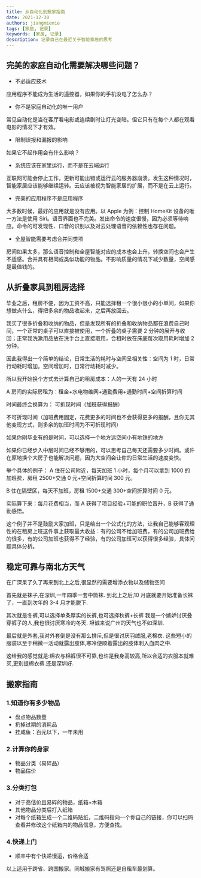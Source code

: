 ```yaml
---
title: 从自动化到搬家指南
date: 2021-12-30
authors: jiangmiemie
tags: [家居, 记录]
keywords: [家居, 记录]
description: 记录自己在最近关于智能家居的思考
---
```


## 完美的家庭自动化需要解决哪些问题？

- 不必适应技术

应用程序不能成为生活的遥控器，如果你的手机没电了怎么办？

- 你不是家庭自动化的唯一用户

常见自动化是当在客厅看电影或连续剧时让灯光变暗。但它只有在每个人都在观看电影的情况下才有效。

- 限制误报和漏报的影响

如果它不起作用会有什么影响？

- 系统应该在家里运行，而不是在云端运行

互联网可能会停止工作，更新可能出错或运行云的服务器崩溃。发生这种情况时，智能家居应该能够继续运转。云应该被视为智能家居的扩展，而不是在云上运行。

- 完美的应用程序不是应用程序

大多数时候，最好的应用就是没有应用。以 Apple 为例：控制 HomeKit 设备的唯一方法是使用 Siri。语音界面也不完美。发出命令的速度很慢，因为必须等待响应。命令的可发现性、口音的识别以及对云处理语音的依赖性也存在问题。

- 全屋智能需要考虑合并同类项

房间如果太多，那么语音控制和全屋智能对应的成本也会上升，转换空间也会产生不适感。合并具有相同或类似功能的物品。不影响质量的情况下减少数量，空间感是最值钱的。

## 从折叠家具到租房选择

毕业之后，租房不便，因为工资不高，只能选择租一个很小很小的小单间，如果你想做点什么，得把多余的物品收起来，之后再放回去。

我买了很多折叠和收纳的物品，但是发现所有的折叠和收纳物品都在浪费自己时间，一个正常的桌子可以直接被使用，一个折叠的桌子需要 2 分钟的展开与收回；正常我洗漱用品放在洗手台上直接取用，合租时放在床底每次取用耗时增加 2 分钟。

因此我得出一个简单的结论，日常生活的耗时与空间呈相关性：空间为 1 时，日常行动耗时增加。空间增加时，日常行动耗时减少。

所以我开始换个方式去计算自己的租房成本：人的一天有 24 小时

A 房间的实际房租为：租金+水电物维网+通勤费用+通勤时间+空间折算时间

时间最终会换算为：
可折现时间（加班获得报酬）

不可折现时间（加班费用固定，花费更多的时间也不会获得更多的报酬，且你无其他变现方式，则多余的加班时间为不可折现时间）

如果你刚毕业有的是时间，可以选择一个地方远空间小有地铁的地方

如果你已经步入中层时间已经不够用的，可以思考自己每天还需要多少时间。或许在原地换个大房子也能解决问题，因为大空间会让你的日常生活的速度变快。

举个具体的例子：
A 住在公司附近，每天加班 1 小时，每个月可以拿到 1000 的加班费，房租 2500+交通 0 元+空间折算时间 300 元。

B 住在隔壁区，每天不加班，房租 1500+交通 300+空间折算时间 0 元。

实际算下来：每月花费相当，而 A 获得了项目经验+可能的职位晋升，B 获得了通勤感悟。

这个例子并不是鼓励大家加班，只是给出一个公式化的方法，让我自己能够客观理性的在租房上班这件事上获取最大收益：有的公司不给加班费，有的公司加班费给的很多，有的公司加班也获得不了经验，有的公司加班可以获得很多经验，具体问题具体分析。

## 稳定可靠与南北方天气

在广深呆了久了再来到北上之后,很显然的需要增添衣物以及储物空间

首先就是袜子,在深圳,一年四季一套中筒袜.
到北上之后,10 月底就要开始准备长袜了，一直到次年的 3-4 月才能脱下.

其次就是冬裤,可以选择单条厚实的长裤,也可选择秋裤+长裤
我是一个嫉妒讨厌叠穿裤子的人,我也很讨厌寒冷的冬天.
坦诚来说广州的天气也不如深圳.

最后就是外套,我对外套倒是没有那么排斥,但是很讨厌羽绒服,老棉衣.
这些短小的服装以至于稍微一活动就露出肢体,寒冷便顺着露出的肢体刺入血肉之中.

这给我的感觉就是:棉衣与棉裤很不可靠,也许是我身高较高,所以合适的衣服本就难买,更别提棉衣裤.还是深圳好.

## 搬家指南

### 1.知道你有多少物品

- 盘点物品数量
- 扔掉过期的消耗品
- 挂咸鱼：百元以下，一年未用

### 2.计算你的身家

- 物品分类（易碎品）
- 物品估价

### 3.分类打包

- 对于高估价且易碎的物品，纸箱+木箱
- 其他物品分类后打入纸箱
- 对每个纸箱生成一个二维码贴纸，二维码指向一个你自己的链接，你可以扫码查看并修改这个纸箱内的物品信息，方便查找。

### 4.快递上门

- 顺丰中有个快递慢运，价格合适

以上适用于跨省、跨国搬家。同城搬家有驾照还是自租车最划算。
